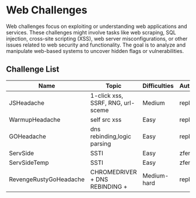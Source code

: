 # Web Challenges

Web challenges focus on exploiting or understanding web applications and services. These challenges might involve tasks like web scraping, SQL injection, cross-site scripting (XSS), web server misconfigurations, or other issues related to web security and functionality. The goal is to analyze and manipulate web-based systems to uncover hidden flags or vulnerabilities.

## Challenge List

| Name   | Topic           | Difficulties | Author |
|--------|-----------------|--------------|--------|
| JSHeadache | 1-click xss, SSRF, RNG, url-sceme          | Medium | repl |
| WarmupHeadache | self src xss          | Easy | repl |
| GOHeadache | dns rebinding,logic parsing           | Easy | repl |
| ServSide | SSTI           | Easy | zfernm |
| ServSideTemp | SSTI           | Easy | zfernm |
| RevengeRustyGoHeadache | CHROMEDRIVER + DNS REBINDING +    | Medium-hard | repl |